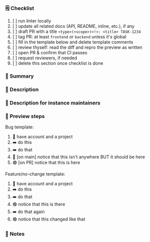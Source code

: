 ### :spiral_notepad: Checklist

1. [ ] run linter locally
2. [ ] update all related docs (API, README, inline, etc.), if any
3. [ ] draft PR with a title `<type>(<scope>)<!>: <title> TASK-1234`
4. [ ] tag PR: at least `frontend` or `backend` unless it's global
5. [ ] fill in the template below and delete template comments
6. [ ] review thyself: read the diff and repro the preview as written
7. [ ] open PR & confirm that CI passes
8. [ ] request reviewers, if needed
9. [ ] delete this section once checklist is done

### :mega: Summary
<!-- One sentence summary for the public changelog, worded for non-technical seasoned Kobo users. -->



### :book: Description
<!-- Delete this section if summary already said everything. -->
<!-- Full description for the public changelog, worded for non-technical seasoned Kobo users. -->



### :construction_worker: Description for instance maintainers
<!-- Delete this section if everything is already said above. -->
<!-- Full description for the public changelog, worded for technical Kobo instance maintainers. -->



### :eyes: Preview steps
<!-- Delete this section if behavior can't change. -->
<!-- If behavior change or merely may, outline minimal happy path. -->

Bug template:
1. 🔼 have account and a project
2. ➡️ do this
3. ➡️ do that
4. 🔴 [on main] notice that this isn't anywhere BUT it should be here
5. 🟢 [on PR] notice that this is here

Feature/no-change template:
1. 🔼 have account and a project
2. ➡️ do this
3. ➡️ do that
4. 🟢 notice that this is there
5. ➡️ do that again
6. 🟢 notice that this changed like that


### :thought_balloon: Notes
<!-- Delete this section if empty. -->
<!-- Anything else useful that's not said above,worded for
reviewers, testers, and future git archaeologist collegues. Examples:
- screenshots, copy-pasted logs, etc.
- what was tried but didn't work,
- conscious short-term vs long-term tradeoffs,
- proactively answer likely questions,
-->
